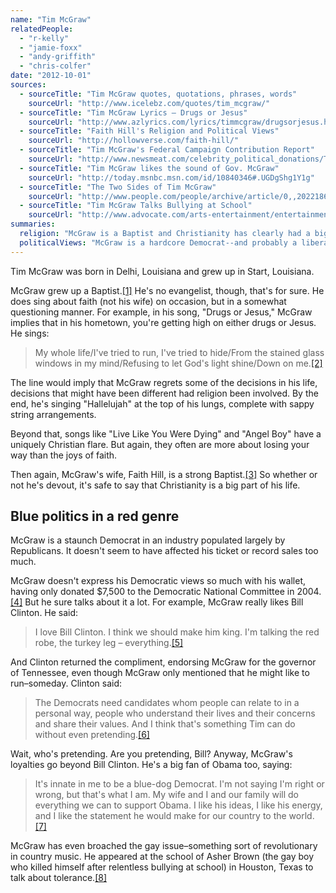 ```yaml
---
name: "Tim McGraw"
relatedPeople:
  - "r-kelly"
  - "jamie-foxx"
  - "andy-griffith"
  - "chris-colfer"
date: "2012-10-01"
sources:
  - sourceTitle: "Tim McGraw quotes, quotations, phrases, words"
    sourceUrl: "http://www.icelebz.com/quotes/tim_mcgraw/"
  - sourceTitle: "Tim McGraw Lyrics – Drugs or Jesus"
    sourceUrl: "http://www.azlyrics.com/lyrics/timmcgraw/drugsorjesus.html"
  - sourceTitle: "Faith Hill's Religion and Political Views"
    sourceUrl: "http://hollowverse.com/faith-hill/"
  - sourceTitle: "Tim McGraw's Federal Campaign Contribution Report"
    sourceUrl: "http://www.newsmeat.com/celebrity_political_donations/Tim_McGraw.php"
  - sourceTitle: "Tim McGraw likes the sound of Gov. McGraw"
    sourceUrl: "http://today.msnbc.msn.com/id/10840346#.UGDgShg1Y1g"
  - sourceTitle: "The Two Sides of Tim McGraw"
    sourceUrl: "http://www.people.com/people/archive/article/0,,20221865,00.html"
  - sourceTitle: "Tim McGraw Talks Bullying at School"
    sourceUrl: "http://www.advocate.com/arts-entertainment/entertainment-news/2010/10/08/tim-mcgraw-talks-bullying-school"
summaries:
  religion: "McGraw is a Baptist and Christianity has clearly had a big influence on him. But we're not quite sure how devout he is today."
  politicalViews: "McGraw is a hardcore Democrat--and probably a liberal."
---
```


Tim McGraw was born in Delhi, Louisiana and grew up in Start, Louisiana.

McGraw grew up a Baptist.<a class="source-citation" href="#http%3A%2F%2Fwww.icelebz.com%2Fquotes%2Ftim_mcgraw%2F" title="Tim McGraw quotes, quotations, phrases, words">[1]</a> He's no evangelist, though, that's for sure. He does sing about faith (not his wife) on occasion, but in a somewhat questioning manner. For example, in his song, "Drugs or Jesus," McGraw implies that in his hometown, you're getting high on either drugs or Jesus. He sings:

>My whole life/I've tried to run, I've tried to hide/From the stained glass windows in my mind/Refusing to let God's light shine/Down on me.<a class="source-citation" href="#http%3A%2F%2Fwww.azlyrics.com%2Flyrics%2Ftimmcgraw%2Fdrugsorjesus.html" title="Tim McGraw Lyrics – Drugs or Jesus">[2]</a>

The line would imply that McGraw regrets some of the decisions in his life, decisions that might have been different had religion been involved. By the end, he's singing "Hallelujah" at the top of his lungs, complete with sappy string arrangements.

Beyond that, songs like "Live Like You Were Dying" and "Angel Boy" have a uniquely Christian flare. But again, they often are more about losing your way than the joys of faith.

Then again, McGraw's wife, Faith Hill, is a strong Baptist.<a class="source-citation" href="#http%3A%2F%2Fhollowverse.com%2Ffaith-hill%2F" title="Faith Hill&apos;s Religion and Political Views">[3]</a> So whether or not he's devout, it's safe to say that Christianity is a big part of his life.


## Blue politics in a red genre

McGraw is a staunch Democrat in an industry populated largely by Republicans. It doesn't seem to have affected his ticket or record sales too much.

McGraw doesn't express his Democratic views so much with his wallet, having only donated $7,500 to the Democratic National Committee in 2004.<a class="source-citation" href="#http%3A%2F%2Fwww.newsmeat.com%2Fcelebrity_political_donations%2FTim_McGraw.php" title="Tim McGraw&apos;s Federal Campaign Contribution Report">[4]</a> But he sure talks about it a lot. For example, McGraw really likes Bill Clinton. He said:

>I love Bill Clinton. I think we should make him king. I'm talking the red robe, the turkey leg – everything.<a class="source-citation" href="#http%3A%2F%2Fwww.icelebz.com%2Fquotes%2Ftim_mcgraw%2F" title="Tim McGraw quotes, quotations, phrases, words">[5]</a>

And Clinton returned the compliment, endorsing McGraw for the governor of Tennessee, even though McGraw only mentioned that he might like to run–someday. Clinton said:

>The Democrats need candidates whom people can relate to in a personal way, people who understand their lives and their concerns and share their values. And I think that's something Tim can do without even pretending.<a class="source-citation" href="#http%3A%2F%2Ftoday.msnbc.msn.com%2Fid%2F10840346%23.UGDgShg1Y1g" title="Tim McGraw likes the sound of Gov. McGraw">[6]</a>

Wait, who's pretending. Are you pretending, Bill? Anyway, McGraw's loyalties go beyond Bill Clinton. He's a big fan of Obama too, saying:

>It's innate in me to be a blue-dog Democrat. I'm not saying I'm right or wrong, but that's what I am. My wife and I and our family will do everything we can to support Obama. I like his ideas, I like his energy, and I like the statement he would make for our country to the world.<a class="source-citation" href="#http%3A%2F%2Fwww.people.com%2Fpeople%2Farchive%2Farticle%2F0%2C%2C20221865%2C00.html" title="The Two Sides of Tim McGraw">[7]</a>

McGraw has even broached the gay issue–something sort of revolutionary in country music. He appeared at the school of Asher Brown (the gay boy who killed himself after relentless bullying at school) in Houston, Texas to talk about tolerance.<a class="source-citation" href="#http%3A%2F%2Fwww.advocate.com%2Farts-entertainment%2Fentertainment-news%2F2010%2F10%2F08%2Ftim-mcgraw-talks-bullying-school" title="Tim McGraw Talks Bullying at School">[8]</a>
